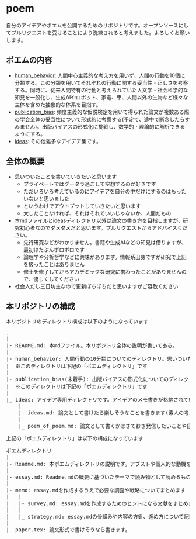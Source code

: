 # poem
自分のアイデアやポエムを公開するためのリポジトリです。オープンソースにしてプルリクエストを受けることにより洗練されると考えました。よろしくお願いします。
## ポエムの内容
- [human_behavior](https://github.com/ko-ichimo-ri/poem/tree/main/human_behavior): 人間中心主義的な考え方を用いず、人間の行動を10個に分類する。この分類を用いてそれぞれの行動に関する妥当性・正しさを考察する。同時に、従来人間特有の行動と考えられていた人文学・社会科学的な知見を一般化し、生成AIやロボット、家電、車、人間以外の生物など様々な主体を含めた抽象的な体系を目指す。
- [publication_bias](https://github.com/ko-ichimo-ri/poem/tree/main/publication_bias): 頻度主義的な仮説検定を用いて得られた論文が複数ある際の学会全体の妥当性について形式的に考察する(予定で、途中で断念したらすみません)。出版バイアスの形式化に挑戦し、数学的・理論的に解析できるようにする。
- [ideas](https://github.com/ko-ichimo-ri/poem/tree/main/ideas): その他雑多なアイデア集です。

## 全体の概要
- 思いついたことを書いていきたいと思います
  - プライベートではグータラ過ごして空想するのが好きです
  - ただいろいろ考えているのにアイデアを自分の中だけにするのはもったいないと思いました
  - というわけでアウトプットしていきたいと思います
  - 大したことなければ、それはそれでいいじゃないか、人間だもの
- 本mdファイルとideasディレクトリ以外は論文の書き方を目指しますが、研究初心者なのでダメダメだと思います。プルリクエストからアドバイスください。
  - 先行研究などがわかりません。書籍や生成AIなどの知見は借りますが、最初はたぶんボロボロです
  - 論理学や分析哲学などに興味があります。情報系出身ですが研究で上記を扱ったことはありません
  - 修士を修了してからアカデミックな研究に携わったことがありませんので、優しくしてください
- 社会人だし三日坊主なので更新ぼちぼちだと思いますがご容赦ください

## 本リポジトリの構成
本リポジトリのディレクトリ構成は以下のようになっています
<pre>
.
|
|- README.md: 本mdファイル。本リポジトリ全体の説明が書いてある。
|
|- human_behavior: 人間行動の10分類についてのディレクトリ。思いついたことを日々まとめます。
|  ※このディレクトリは下記の「ポエムディレクトリ」です
|
|- publication_bias(未着手): 出版バイアスの形式化についてのディレクトリ。human_behaviorがある程度書けたら着手します。
|  ※このディレクトリは下記の「ポエムディレクトリ」です
|
|_ ideas: アイデア専用ディレクトリです。アイデアのメモ書きが格納されています。
    |
    |- ideas.md: 論文として書けたら楽しそうなことを書きます(素人の考えですが・・・)
    |
    |_ poem_of_poem.md: 論文として書くかはさておき発信したいことや自己紹介(?)を書きます。
</pre>

上記の「ポエムディレクトリ」は以下の構成になっています
<pre>
ポエムディレクトリ
|
|- Readme.md: 本ポエムディレクトリの説明です。アブストや個人的な動機を書きます。(個人的な動機は論文のMotivationのように先人にのっかる形ではなく個人的な思いです。研究的な動機は他の文書に委ねます)
|
|- essay.md: Readme.mdの概要に基づいたテーマで読み物として読めるものにします。
|
|- memo: essay.mdを作成するうえで必要な調査や戦略についてまとめます
|   |
|   |- survey.md: essay.mdを作成するためのヒントになる文献をまとめます
|   |
|   |_ strategy.md: essay.mdの骨組みや内容の方針、進め方について記載します
|
|_ paper.tex: 論文形式で書けそうなら書きます。
</pre>

